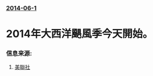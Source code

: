 ### [2014-06-1](/news/2014/06/1/index.md)

##### 
#  2014年大西洋颶風季今天開始。 




### 信息来源:

1. [美聯社](http://www.carolinalive.com/news/story.aspx?id=1051912#.U4stvqg73eJ)
